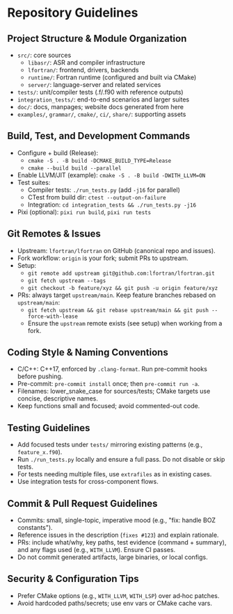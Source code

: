 # Repository Guidelines

## Project Structure & Module Organization
- `src/`: core sources
  - `libasr/`: ASR and compiler infrastructure
  - `lfortran/`: frontend, drivers, backends
  - `runtime/`: Fortran runtime (configured and built via CMake)
  - `server/`: language-server and related services
- `tests/`: unit/compiler tests (.f/.f90 with reference outputs)
- `integration_tests/`: end-to-end scenarios and larger suites
- `doc/`: docs, manpages; website docs generated from here
- `examples/`, `grammar/`, `cmake/`, `ci/`, `share/`: supporting assets

## Build, Test, and Development Commands
- Configure + build (Release):
  - `cmake -S . -B build -DCMAKE_BUILD_TYPE=Release`
  - `cmake --build build --parallel`
- Enable LLVM/JIT (example): `cmake -S . -B build -DWITH_LLVM=ON`
- Test suites:
  - Compiler tests: `./run_tests.py` (add `-j16` for parallel)
  - CTest from build dir: `ctest --output-on-failure`
  - Integration: `cd integration_tests && ./run_tests.py -j16`
- Pixi (optional): `pixi run build`, `pixi run tests`

## Git Remotes & Issues
- Upstream: `lfortran/lfortran` on GitHub (canonical repo and issues).
- Fork workflow: `origin` is your fork; submit PRs to upstream.
- Setup:
  - `git remote add upstream git@github.com:lfortran/lfortran.git`
  - `git fetch upstream --tags`
  - `git checkout -b feature/xyz && git push -u origin feature/xyz`
 - PRs: always target `upstream/main`. Keep feature branches rebased on `upstream/main`:
   - `git fetch upstream && git rebase upstream/main && git push --force-with-lease`
   - Ensure the `upstream` remote exists (see setup) when working from a fork.

## Coding Style & Naming Conventions
- C/C++: C++17, enforced by `.clang-format`. Run pre-commit hooks before pushing.
- Pre-commit: `pre-commit install` once; then `pre-commit run -a`.
- Filenames: lower_snake_case for sources/tests; CMake targets use concise, descriptive names.
- Keep functions small and focused; avoid commented-out code.

## Testing Guidelines
- Add focused tests under `tests/` mirroring existing patterns (e.g., `feature_x.f90`).
- Run `./run_tests.py` locally and ensure a full pass. Do not disable or skip tests.
- For tests needing multiple files, use `extrafiles` as in existing cases.
- Use integration tests for cross-component flows.

## Commit & Pull Request Guidelines
- Commits: small, single-topic, imperative mood (e.g., "fix: handle BOZ constants").
- Reference issues in the description (`fixes #123`) and explain rationale.
- PRs: include what/why, key paths, test evidence (command + summary), and any flags used (e.g., `WITH_LLVM`). Ensure CI passes.
- Do not commit generated artifacts, large binaries, or local configs.

## Security & Configuration Tips
- Prefer CMake options (e.g., `WITH_LLVM`, `WITH_LSP`) over ad‑hoc patches.
- Avoid hardcoded paths/secrets; use env vars or CMake cache vars.
